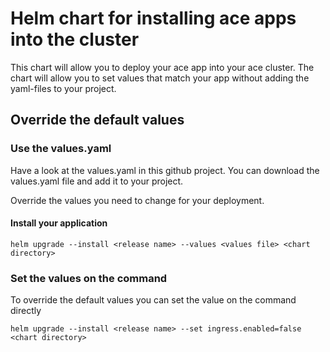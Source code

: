 # Helm chart for installing ace apps into the cluster

This chart will allow you to deploy your ace app into your ace cluster.
The chart will allow you to set values that match your app without adding the yaml-files to your project.

## Override the default values

### Use the values.yaml

Have a look at the values.yaml in this github project.
You can download the values.yaml file and add it to your project.

Override the values you need to change for your deployment.


#### Install your application

```
helm upgrade --install <release name> --values <values file> <chart directory>
```

### Set the values on the command

To override the default values you can set the value on the command directly

```
helm upgrade --install <release name> --set ingress.enabled=false <chart directory>
```

